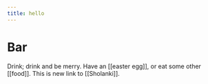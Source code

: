 ```yaml
---
title: hello
---
```


# Bar

Drink; drink and be merry. Have an [[easter egg]], or eat some other [[food]]. This is new link to [[Sholanki]].